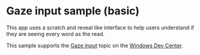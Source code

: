 <!--
category: Description
-->
# Gaze input sample (basic)
This app uses a scratch and reveal like interface to help users understand if they are seeing every word as the read.

This sample supports the [Gaze input](https://docs.microsoft.com/windows/uwp/design/input/gaze-interactions) topic on the [Windows Dev Center](https://developer.microsoft.com/en-us/windows).

